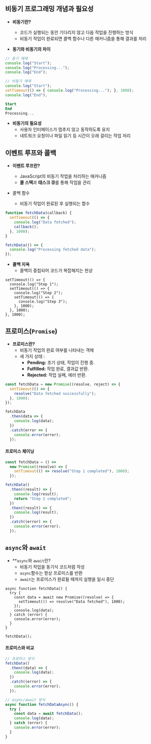 
## 비동기 프로그래밍 개념과 필요성
- **비동기란?**
	- 코드가 실행되는 동안 기다리지 않고 다음 작업을 진행하는 방식
	-  비동기 작업이 완료되면 콜백 함수나 다른 매커니즘을 통해 결과를 처리 

- **동기와 비동기의 차이**
``` JavaScript
// 동기 예제 
console.log("Start"); 
console.log("Processing..."); 
console.log("End"); 

// 비동기 예제 
console.log("Start"); 
setTimeout(() => { console.log("Processing..."); }, 1000); 
console.log("End");
```
```SQL
Start
End
Processing...
```

- **비동기의 필요성**
	- 사용자 인터페이스가 멈추지 않고 동작하도록 유지 
	- 네트워크 요청이나 파일 읽기 등 시간이 오래 걸리는 작업 처리 

## 이벤트 루프와 콜백

- **이벤트 루프란?**
	- JavaScript의 비동기 작업을 처리하는 매커니즘
	- **콜 스택**과 **태스크 큐**를 통해 작업을 관리 

-  콜백 함수 
	- 비동기 작업이 완료된 후 실행되는 함수 
```JavaScript
function fetchData(callback) {
  setTimeout(() => {
    console.log("Data fetched");
    callback();
  }, 1000);
}

fetchData(() => {
  console.log("Processing fetched data");
});
```

- **콜백 지옥**
	- 콜백이 중첩되어 코드가 복잡해지는 현상
```
setTimeout(() => {
  console.log("Step 1");
  setTimeout(() => {
    console.log("Step 2");
    setTimeout(() => {
      console.log("Step 3");
    }, 1000);
  }, 1000);
}, 1000);
```




## 프로미스(```Promise```)
- **프로미스란?**
	-  비동기 작업의 완료 여부를 나타내는 객체 
	-  세 가지 상태 : 
		- **Pending:** 초기 상태, 작업이 진행 중.
		- **Fulfilled:** 작업 완료, 결과값 반환.
		- **Rejected:** 작업 실패, 에러 반환.
```JavaScript
const fetchData = new Promise((resolve, reject) => {
  setTimeout(() => {
    resolve("Data fetched successfully");
  }, 1000);
});

fetchData
  .then(data => {
    console.log(data);
  })
  .catch(error => {
    console.error(error);
  });
```

#### 프로미스 체이닝
```JavaScript
const fetchData = () =>
  new Promise((resolve) => {
    setTimeout(() => resolve("Step 1 completed"), 1000);
  });

fetchData()
  .then((result) => {
    console.log(result);
    return "Step 2 completed";
  })
  .then((result) => {
    console.log(result);
  })
  .catch((error) => {
    console.error(error);
  });
```

## ```async```와 ```await```

- **```async```와 ```await```란?
	-  비동기 작업을 동기식 코드처럼 작성
	-  ```async```함수는 항상 프로미스를  반환
	- ```await```는 프로미스가 완료될 때까지 실행을 일시 중단
```
async function fetchData() {
  try {
    const data = await new Promise((resolve) => {
      setTimeout(() => resolve("Data fetched"), 1000);
    });
    console.log(data);
  } catch (error) {
    console.error(error);
  }
}

fetchData();
```

#### 프로미스와 비교
``` JavaScript
// 프로미스 방식
fetchData()
  .then((data) => {
    console.log(data);
  })
  .catch((error) => {
    console.error(error);
  });

// async/await 방식
async function fetchDataAsync() {
  try {
    const data = await fetchData();
    console.log(data);
  } catch (error) {
    console.error(error);
  }
}
```
